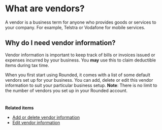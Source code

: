 # What are vendors?

A vendor is a business term for anyone who provides goods or services to your company. For example, Telstra or Vodafone for mobile services. 

## Why do I need vendor information?
Vendor information is important to keep track of bills or invoices issued or expenses incurred by your business. You **may** use this to claim deductible items during tax time.

When you first start using Rounded, it comes with a list of some default vendors set up for your business. You can add, delete or edit this vendor information to suit your particular business setup. 
**Note**: There is no limit to the number of vendors you set up in your Rounded account. 
# 


**Related items**
* [Add or delete vendor information](/vendors/can-i-add-or-delete-existing-vendor-information.md)
* [Edit vendor information](/vendors/how-do-i-edit-existing-vendor-information.md)


